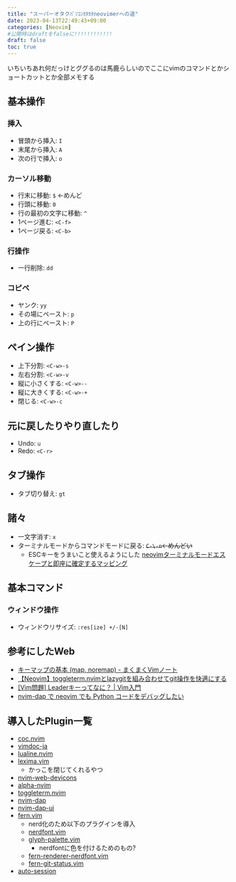 ```yaml
---
title: "スーパーオタクﾊﾟｿｺﾝｶﾀｶﾀneovimerへの道"
date: 2023-04-13T22:49:43+09:00
categories: [Neovim]
#公開時はdraftをfalseに!!!!!!!!!!!!
draft: false
toc: true
---
```

いちいちあれ何だっけとググるのは馬鹿らしいのでここにvimのコマンドとかショートカットとか全部メモする
## 基本操作
### 挿入
- 冒頭から挿入: `I`
- 末尾から挿入: `A`
- 次の行で挿入: `o`
### カーソル移動
- 行末に移動: `$` ←めんど
- 行頭に移動: `0`
- 行の最初の文字に移動: `^`
- 1ページ進む: `<C-f>`
- 1ページ戻る: `<C-b>`
### 行操作
- 一行削除: `dd`
### コピペ
- ヤンク: `yy`
- その場にペースト: `p`
- 上の行にペースト: `P`
## ペイン操作
- 上下分割: `<C-w>-s`
- 左右分割: `<C-w>-v`
- 縦に小さくする: `<C-w>--`
- 縦に大きくする: `<C-w>-+`
- 閉じる: `<C-w>-c`
## 元に戻したりやり直したり
- Undo: `u`
- Redo: `<C-r>`
## タブ操作
- タブ切り替え: `gt`
## 諸々
- 一文字消す: `x`
- ターミナルモードからコマンドモードに戻る: ~~`C-\-n`←めんどい~~
  - ESCキーをうまいこと使えるようにした [neovimターミナルモードエスケープと即座に確定するマッピング](https://zenn.dev/fuzmare/articles/vim-term-escape)
## 基本コマンド
### ウィンドウ操作
- ウィンドウリサイズ: `:res[ize] +/-[N]`

## 参考にしたWeb
- [キーマップの基本 (map, noremap) - まくまくVimノート](https://maku77.github.io/vim/keymap/basic.html)
- [【Neovim】toggleterm.nvimとlazygitを組み合わせてgit操作を快適にする](https://zenn.dev/stafes_blog/articles/524e4c8c80db24#lazygit%E3%81%AE%E8%A8%AD%E5%AE%9A)
- [[Vim問題] Leaderキーってなに？ | Vim入門](https://vim.blue/leader-key/)
- [nvim-dap で neovim でも Python コードをデバッグしたい](https://zenn.dev/kawat/articles/51f9cc1f0f0aa9)

## 導入したPlugin一覧
- [coc.nvim](https://github.com/neoclide/coc.nvim) 
- [vimdoc-ja](https://github.com/vim-jp/vimdoc-ja)
- [lualine.nvim](https://github.com/nvim-lualine/lualine.nvim)
- [lexima.vim](https://github.com/cohama/lexima.vim)
  - かっこを閉じてくれるやつ
- [nvim-web-devicons](https://github.com/nvim-tree/nvim-web-devicons)
- [alpha-nvim](https://github.com/goolord/alpha-nvim)
- [toggleterm.nvim](https://github.com/akinsho/toggleterm.nvim)
- [nvim-dap](https://github.com/mfussenegger/nvim-dap)
- [nvim-dap-ui](https://github.com/rcarriga/nvim-dap-ui)
- [fern.vim](https://github.com/lambdalisue/fern.vim)
  - nerd化のため以下のプラグインを導入
  - [nerdfont.vim](https://github.com/lambdalisue/nerdfont.vim)
  - [glyph-palette.vim](https://github.com/lambdalisue/glyph-palette.vim)
    - nerdfontに色を付けるためのもの?
  - [fern-renderer-nerdfont.vim](https://github.com/lambdalisue/fern-renderer-nerdfont.vim)
  - [fern-git-status.vim](https://github.com/lambdalisue/fern-git-status.vim)
- [auto-session](https://github.com/rmagatti/auto-session)
